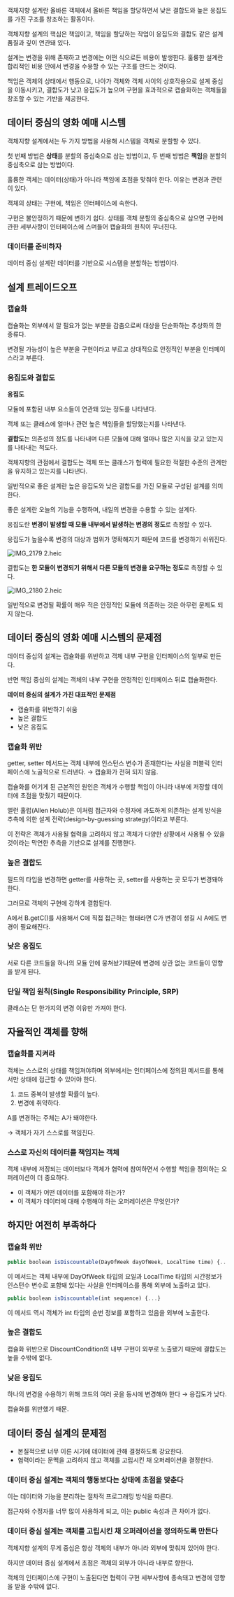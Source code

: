 객체지향 설계란 올바른 객체에서 올바른 책임을 할당하면서 낮은 결합도와 높은 응집도를 가진 구조를 창조하는 활동이다.

객체지향 설계의 핵심은 책임이고, 책임을 할당하는 작업이 응집도와 결합도 같은 설계 품질과 깊이 연관돼 있다.

설계는 변경을 위해 존재하고 변경에는 어떤 식으로든 비용이 발생한다. 훌륭한 설계란 합리적인 비용 안에서 변경을 수용할 수 있는 구조를 만드는 것이다.

책임은 객체의 상태에서 행동으로, 나아가 객체와 객체 사이의 상호작용으로 설계 중심을 이동시키고, 결합도가 낮고 응집도가 높으며 구현을 효과적으로 캡슐화하는 객체들을 창조할 수 있는 기반을 제공한다.

## 데이터 중심의 영화 예매 시스템

객체지향 설계에서는 두 가지 방법을 사용해 시스템을 객체로 분할할 수 있다.

첫 번째 방법은 **상태**를 분할의 중심축으로 삼는 방법이고,
두 번째 방법은 **책임**을 분할의 중심축으로 삼는 방법이다.

훌륭한 객체는 데이터(상태)가 아니라 책임에 초점을 맞춰야 한다. 이유는 변경과 관련이 있다.

객체의 상태는 구현에, 책임은 인터페이스에 속한다.

구현은 불안정하기 때문에 변하기 쉽다. 상태를 객체 분할의 중심축으로 삼으면 구현에 관한 세부사항이 인터페이스에 스며들어 캡슐화의 원칙이 무너진다.

### 데이터를 준비하자

데이터 중심 설계란 데이터를 기반으로 시스템을 분할하는 방법이다.

## 설계 트레이드오프

### 캡슐화

캡슐화는 외부에서 알 필요가 없는 부분을 감춤으로써 대상을 단순화하는 추상화의 한 종류다.

변경될 가능성이 높은 부분을 구현이라고 부르고 상대적으로 안정적인 부분을 인터페이스라고 부른다.

### 응집도와 결합도

**응집도**

모듈에 포함된 내부 요소들이 연관돼 있는 정도를 나타낸다.

객체 또는 클래스에 얼마나 관련 높은 책임들을 할당했는지를 나타낸다.

**결합도**는 의존성의 정도를 나타내며 다른 모듈에 대해 얼마나 많은 지식을 갖고 있는지를 나타내는 척도다.

객체지향의 관점에서 결합도는 객체 또는 클래스가 협력에 필요한 적절한 수준의 관계만을 유지하고 있는지를 나타낸다.

일반적으로 좋은 설계란 높은 응집도와 낮은 결합도를 가진 모듈로 구성된 설계를 의미한다.

좋은 설계란 오늘의 기능을 수행하며, 내일의 변경을 수용할 수 있는 설계다.

응집도란 **변경이 발생할 때 모듈 내부에서 발생하는 변경의 정도**로 측정할 수 있다.

응집도가 높을수록 변경의 대상과 범위가 명확해지기 때문에 코드를 변경하기 쉬워진다.

![IMG_2179 2.heic](https://prod-files-secure.s3.us-west-2.amazonaws.com/75d45327-2098-456f-9fc6-68a7a1cbb37c/a3e02a31-9924-424c-9a7e-5768194f797f/IMG_2179_2.heic)

결합도는 **한 모듈이 변경되기 위해서 다른 모듈의 변경을 요구하는 정도**로 측정할 수 있다.

![IMG_2180 2.heic](https://prod-files-secure.s3.us-west-2.amazonaws.com/75d45327-2098-456f-9fc6-68a7a1cbb37c/a0d8203b-bf7d-4ecf-9622-0ea4cc99436d/IMG_2180_2.heic)

일반적으로 변경될 확률이 매우 적은 안정적인 모듈에 의존하는 것은 아무런 문제도 되지 않는다.

## 데이터 중심의 영화 예매 시스템의 문제점

데이터 중심의 설계는 캡슐화를 위반하고 객체 내부 구현을 인터페이스의 일부로 만든다.

반면 책임 중심의 설계는 객체의 내부 구현을 안정적인 인터페이스 뒤로 캡슐화한다.

**데이터 중심의 설계가 가진 대표적인 문제점**

- 캡슐화를 위반하기 쉬움
- 높은 결합도
- 낮은 응집도

### ******************************캡슐화 위반******************************

getter, setter 메서드는 객체 내부에 인스턴스 변수가 존재한다는 사실을 퍼블릭 인터페이스에 노골적으로 드러낸다. → 캡슐화가 전혀 되지 않음.

캡슐화를 어기게 된 근본적인 원인은 객체가 수행할 책임이 아니라 내부에 저장할 데이터에 초점을 맞췄기 때문이다.

앨런 홀럽(Allen Holub)은 이처럼 접근자와 수정자에 과도하게 의존하는 설계 방식을 추측에 의한 설계 전략(design-by-guessing strategy)이라고 부른다.

이 전략은 객체가 사용될 협력을 고려하지 않고 객체가 다양한 상황에서 사용될 수 있을 것이라는 막연한 추측을 기반으로 설계를 진행한다.

### ****************************높은 결합도****************************

필드의 타입을 변경하면 getter를 사용하는 곳, setter를 사용하는 곳 모두가 변경돼야한다.

그러므로 객체의 구현에 강하게 결합된다.

A에서 B.getC()를 사용해서 C에 직접 접근하는 형태라면 C가 변경이 생길 시 A에도 변경이 필요해진다.

### **************************낮은 응집도**************************

서로 다른 코드들을 하나의 모듈 안에 뭉쳐놨기때문에 변경에 상관 없는 코드들이 영향을 받게 된다.

### 단일 책임 원칙(Single Responsibility Principle, SRP)

클래스는 단 한가지의 변경 이유만 가져야 한다.

## 자율적인 객체를 향해

### 캡슐화를 지켜라

객체는 스스로의 상태를 책임져야하며 외부에서는 인터페이스에 정의된 메서드를 통해서만 상태에 접근할 수 있어야 한다.

1. 코드 중복이 발생할 확률이 높다.
2. 변경에 취약하다.

A를 변경하는 주체는 A가 돼야한다.

→ 객체가 자기 스스로를  책임진다.

### 스스로 자신의 데이터를 책임지는 객체

객체 내부에 저장되는 데이터보다 객체가 협력에 참여하면서 수행할 책임을 정의하는 오퍼레이션이 더 중요하다.

- 이 객체가 어떤 데이터를 포함해야 하는가?
- 이 객체가 데이터에 대해 수행해야 하는 오퍼레이션은 무엇인가?

## 하지만 여전히 부족하다

### 캡슐화 위반

```jsx
public boolean isDiscountable(DayOfWeek dayOfWeek, LocalTime time) {...}
```

이 메서드는 객체 내부에 DayOfWeek 타입의 요일과 LocalTime 타입의 시간정보가 인스턴수 변수로 포함돼 있다는 사실을 인터페이스를 통해 외부에 노출하고 있다.

```jsx
public boolean isDiscountable(int sequence) {...}
```

이 메서드 역시 객체가 int 타입의 순번 정보를 포함하고 있음을 외부에 노출한다.

### 높은 결합도

캡슐화 위반으로 DiscountCondition의 내부 구현이 외부로 노출됐기 때문에 결합도는 높을 수밖에 없다.

### 낮은 응집도

하나의 변경을 수용하기 위해 코드의 여러 곳을 동시에 변경해야 한다 → 응집도가 낮다.

캡슐화를 위반했기 때문.

## 데이터 중심 설계의 문제점

- 본질적으로 너무 이른 시기에 데이터에 관해 결정하도록 강요한다.
- 협력이라는 문맥을 고려하지 않고 객체를 고립시킨 채 오퍼레이션을 결정한다.

### 데이터 중심 설계는 객체의 행동보다는 상태에 초점을 맞춘다

이는 데이터와 기능을 분리하는 절차적 프로그래밍 방식을 따른다.

접근자와 수정자를 너무 많이 사용하게 되고, 이는 public 속성과 큰 차이가 없다.

### 데이터 중심 설계는 객체를 고립시킨 채 오퍼레이션을 정의하도록 만든다

객체지향 설계의 무게 중심은 항상 객체의 내부가 아니라 외부에 맞춰져 있어야 한다.

하지만 데이터 중심 설계에서 초점은 객체의 외부가 아니라 내부로 향한다.

객체의 인터페이스에 구현이 노출된다면 협력이 구현 세부사항에 종속돼고 변경에 영향을 받을 수밖에 없다.